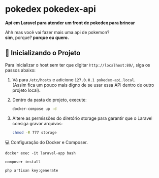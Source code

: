 # pokedex pokedex-api

**Api em Laravel para atender um front de pokedex para brincar**

Ahh mas você vai fazer mais uma api de pokemon?  
**sim**, porque? **porque eu quero.**

## :rocket: **Inicializando o Projeto**

Para inicializar o host sem ter que digitar `http://localhost:80/`, siga os passos abaixo:

1. Vá para `/etc/hosts` e adicione `127.0.0.1 pokedex-api.local`.  
   (Assim fica um pouco mais digno de se usar essa API dentro de outro projeto local).
   
2. Dentro da pasta do projeto, execute:

   ```bash
   docker-compose up -d

3. Altere as permissões do diretório storage para garantir que o Laravel consiga gravar arquivos:

    ```bash
    chmod -R 777 storage
    ```

:computer: Configuração do Docker e Composer.

    
    docker exec -it laravel-app bash
    
    composer install
    
    php artisan key:generate


